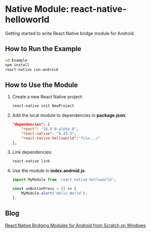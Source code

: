 # Native Module: react-native-helloworld
Getting started to write React Native bridge module for Android.

## How to Run the Example

```bash
cd Example
npm install
react-native run-android
```

## How to Use the Module
1. Create a new React Native project:

    ```bash
    react-native init NewProject
    ```
2. Add the local module to dependencies in **package.json**: 

    ```json
    "dependencies": {
		"react": "16.0.0-alpha.6",
		"react-native": "0.43.3",
		"react-native-helloworld":"file:../"
	},
    ```
3. Link dependencies:

    ```bash
    react-native link
    ```
4. Use the module in **index.android.js**:

    ```javascript
    import MyModule from 'react-native-helloworld';

    const onButtonPress = () => {
        MyModule.alert('Hello World');
    };
    ```
    
## Blog
[React Native Bridging Modules for Android from Scratch on Windows][1]

[1]:http://www.codepool.biz/react-native-bridging-modules-android.html
